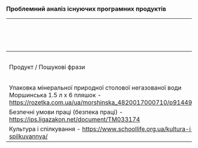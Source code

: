 ### Проблемний аналіз існуючих програмних продуктів
|                | вода     | безпека праці     | спілкування на теми масової культури      | Тип ліцензії |
| ---------------| -------------------------------------------- | --------------------------- | --------------------------------------- | ------------ |
| Продукт / Пошукові фрази | купити воду | безпечні умови праці | спілкування на теми масової культури | - |
| Упаковка мінеральної природної столової негазованої води Моршинська 1.5 л х 6 пляшок - https://rozetka.com.ua/ua/morshinska_4820017000710/p9144916/ | 4 | - | - | OpenSource |
| Безпечні умови праці (безпека праці) - https://ips.ligazakon.net/document/TM033174 | - | 2 | - | OpenSource |
| Культура і спілкування - https://www.schoollife.org.ua/kultura-i-spilkuvannya/ | - | - | 2 | OpenSource |
